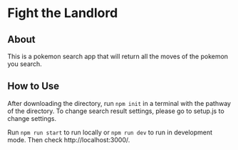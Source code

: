 # Fight the Landlord
## About
This is a pokemon search app that will return all the moves of the pokemon you search.

## How to Use
After downloading the directory, run `npm init` in a terminal with the pathway of the directory. To change search result settings, please go to setup.js to change settings.

Run `npm run start` to run locally or `npm run dev` to run in development mode. Then check http://localhost:3000/.